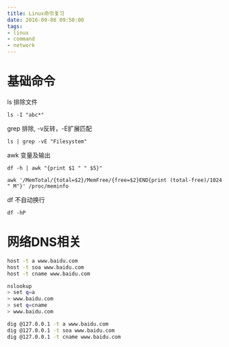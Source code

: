 ```yaml
---
title: Linux命令复习
date: 2016-09-08 09:50:00
tags:
- linux
- command
- network
---
```


# 基础命令

ls 排除文件

`ls -I "abc*"`

grep 排除, -v反转，-E扩展匹配

`ls | grep -vE "Filesystem"`

awk 变量及输出

`df -h | awk "{print $1 " " $5}"`

`awk '/MemTotal/{total=$2}/MemFree/{free=$2}END{print (total-free)/1024 " M"}' /proc/meminfo`


df 不自动换行

`df -hP`

# 网络DNS相关

```sh
host -t a www.baidu.com
host -t soa www.baidu.com
host -t cname www.baidu.com
```

```sh
nslookup
> set q=a
> www.baidu.com
> set q=cname
> www.baidu.com
```

```sh
dig @127.0.0.1 -t a www.baidu.com
dig @127.0.0.1 -t soa www.baidu.com
dig @127.0.0.1 -t cname www.baidu.com
```
